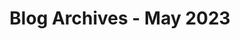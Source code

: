 ---
layout: category
title: "Blog Archives - May 2023" 
category: "year-2023"
lang: en
permalink: '/category/2023/05/'
pagination:
    enabled: true
    category: ["year-2023", "month-05"]
    permalink: /page/:num/
---